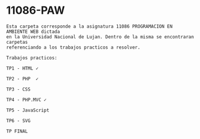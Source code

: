 # 11086-PAW
	Esta carpeta corresponde a la asignatura 11086 PROGRAMACION EN AMBIENTE WEB dictada
	en la Universidad Nacional de Lujan. Dentro de la misma se encontraran carpetas
	referenciando a los trabajos practicos a resolver.
	
	Trabajos practicos:
	
	TP1 - HTML ✓
	
	TP2 - PHP  ✓
	
	TP3 - CSS
	
	TP4 - PHP.MVC ✓
	
	TP5 - JavaScript
	
	TP6 - SVG
	
	TP FINAL
